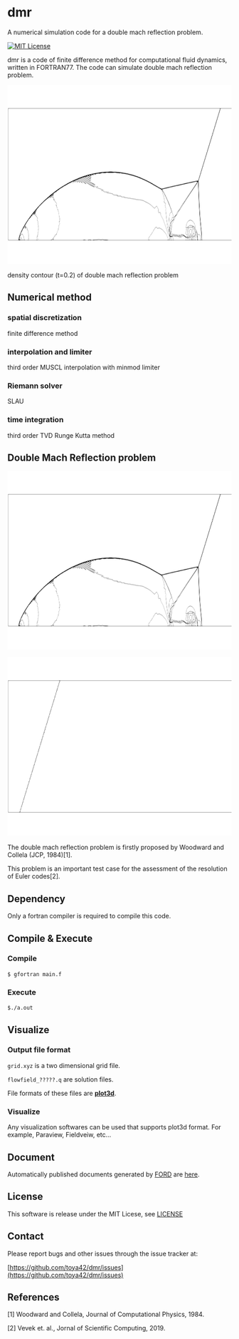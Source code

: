 # dmr

A numerical simulation code for a double mach reflection problem.

[![MIT License](http://img.shields.io/badge/license-MIT-blue.svg?style=flat)](LICENSE)

dmr is a code of finite difference method for computational fluid dynamics, written in FORTRAN77. The code can simulate double mach reflection problem.

<p align="center">
     <img src="https://github.com/toya42/garage/blob/master/dmr/density_contour.jpeg"
width="954" height="401"
alt="double mach reflection"
title="density contour of double mach reflection problem (t=0.2)">
</p>

density contour (t=0.2) of double mach reflection problem

## Numerical method

### spatial discretization

finite difference method

### interpolation and limiter

third order MUSCL interpolation with minmod limiter

### Riemann solver

SLAU

### time integration

third order TVD Runge Kutta method

## Double Mach Reflection problem

<p align="center">
     <img src="https://github.com/toya42/garage/blob/master/dmr/density_contour.jpeg"
width="954" height="401"
alt="double mach reflection"
title="density contour of double mach reflection problem (t=0.2)">
</p>

<p align="center">
     <img src="https://github.com/toya42/garage/blob/master/dmr/density_contour.gif"
width="954" height="401"
alt="double mach reflection"
title="density contour movie of double mach reflection problem">
</p>

The double mach reflection problem is firstly proposed by Woodward and Collela (JCP, 1984)[1].

This problem is an important test case for the assessment of the resolution of Euler codes[2].

## Dependency

Only a fortran compiler is required to compile this code.

## Compile & Execute

### Compile

```shell
$ gfortran main.f
```

### Execute

```shell
$./a.out
```

## Visualize

### Output file format

`grid.xyz` is a two dimensional grid file.

`flowfield_?????.q` are solution files.

File formats of these files are [**plot3d**](https://www.grc.nasa.gov/www/wind/valid/plot3d.html).

### Visualize

Any visualization softwares can be used that supports plot3d format. For example, Paraview, Fieldveiw, etc...

## Document

Automatically published documents generated by [FORD](https://github.com/Fortran-FOSS-Programmers/ford) are [here](https://toya42.github.io/dmr/).

## License

This software is release under the MIT Licese, see [LICENSE](https://github.com/toya42/dmr/blob/main/LICENSE)

## Contact

Please report bugs and other issues through the issue tracker at:

[https://github.com/toya42/dmr/issues](https://github.com/toya42/dmr/issues)

## References

[1] Woodward and Collela, Journal of Computational Physics, 1984.

[2] Vevek et. al., Jornal of Scientific Computing, 2019.
